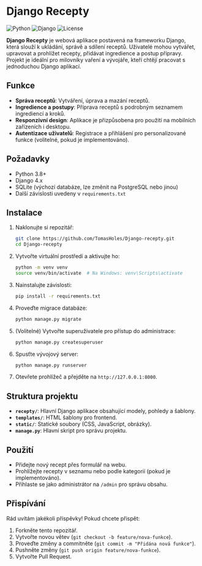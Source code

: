 # Django Recepty

![Python](https://img.shields.io/badge/Python-3.8%2B-blue)
![Django](https://img.shields.io/badge/Django-4.x-green)
![License](https://img.shields.io/badge/license-MIT-orange)

**Django Recepty** je webová aplikace postavená na frameworku Django, která slouží k ukládání, správě a sdílení receptů. Uživatelé mohou vytvářet, upravovat a prohlížet recepty, přidávat ingredience a postup přípravy. Projekt je ideální pro milovníky vaření a vývojáře, kteří chtějí pracovat s jednoduchou Django aplikací.

## Funkce
- **Správa receptů**: Vytváření, úprava a mazání receptů.
- **Ingredience a postupy**: Příprava receptů s podrobným seznamem ingrediencí a kroků.
- **Responzivní design**: Aplikace je přizpůsobena pro použití na mobilních zařízeních i desktopu.
- **Autentizace uživatelů**: Registrace a přihlášení pro personalizované funkce (volitelné, pokud je implementováno).

## Požadavky
- Python 3.8+
- Django 4.x
- SQLite (výchozí databáze, lze změnit na PostgreSQL nebo jinou)
- Další závislosti uvedeny v `requirements.txt`

## Instalace

1. Naklonujte si repozitář:
   ```bash
   git clone https://github.com/TomasHoles/Django-recepty.git
   cd Django-recepty
   ```

2. Vytvořte virtuální prostředí a aktivujte ho:
   ```bash
   python -m venv venv
   source venv/bin/activate  # Na Windows: venv\Scripts\activate
   ```

3. Nainstalujte závislosti:
   ```bash
   pip install -r requirements.txt
   ```

4. Proveďte migrace databáze:
   ```bash
   python manage.py migrate
   ```

5. (Volitelné) Vytvořte superuživatele pro přístup do administrace:
   ```bash
   python manage.py createsuperuser
   ```

6. Spusťte vývojový server:
   ```bash
   python manage.py runserver
   ```

7. Otevřete prohlížeč a přejděte na `http://127.0.0.1:8000`.

## Struktura projektu
- **`recepty/`**: Hlavní Django aplikace obsahující modely, pohledy a šablony.
- **`templates/`**: HTML šablony pro frontend.
- **`static/`**: Statické soubory (CSS, JavaScript, obrázky).
- **`manage.py`**: Hlavní skript pro správu projektu.

## Použití
- Přidejte nový recept přes formulář na webu.
- Prohlížejte recepty v seznamu nebo podle kategorií (pokud je implementováno).
- Přihlaste se jako administrátor na `/admin` pro správu obsahu.

## Přispívání
Rád uvítám jakékoli příspěvky! Pokud chcete přispět:
1. Forkněte tento repozitář.
2. Vytvořte novou větev (`git checkout -b feature/nova-funkce`).
3. Proveďte změny a commitněte (`git commit -m "Přidána nová funkce"`).
4. Pushněte změny (`git push origin feature/nova-funkce`).
5. Vytvořte Pull Request.


